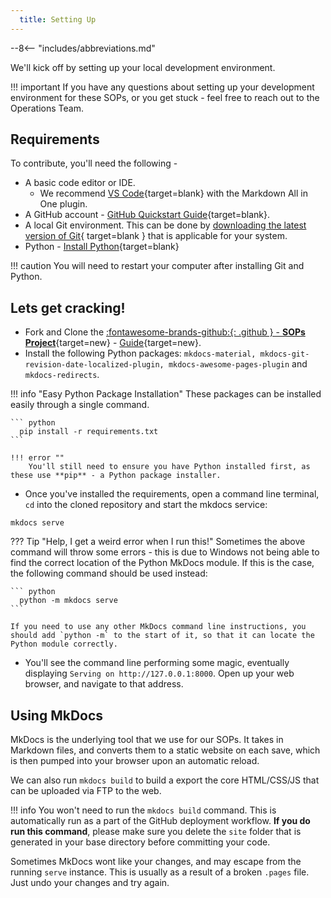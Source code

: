 ```yaml
---
  title: Setting Up
---
```


--8<-- "includes/abbreviations.md"

We'll kick off by setting up your local development environment. 

!!! important
    If you have any questions about setting up your development environment for these SOPs, or you get stuck - feel free to reach out to the Operations Team.

## Requirements

To contribute, you'll need the following -

  * A basic code editor or IDE. 
    * We recommend [VS Code](https://code.visualstudio.com/){target=blank} with the Markdown All in One plugin.
  * A GitHub account - [GitHub Quickstart Guide](https://docs.github.com/en/get-started/quickstart){target=blank}.
  * A local Git environment. This can be done by [downloading the latest version of Git](https://git-scm.com/download/win){ target=blank } that is applicable for your system.
  * Python - [Install Python](https://www.python.org/downloads/){target=blank}

!!! caution 
    You will need to restart your computer after installing Git and Python.

## Lets get cracking!

- Fork and Clone the [:fontawesome-brands-github:{: .github } -  **SOPs Project**](https://github.com/vatnz-dev/sops){target=new} - [Guide](https://docs.github.com/en/get-started/quickstart/fork-a-repo){target=new}.
- Install the following Python packages: `mkdocs-material, mkdocs-git-revision-date-localized-plugin, mkdocs-awesome-pages-plugin` and `mkdocs-redirects`.

!!! info "Easy Python Package Installation"
    These packages can be installed easily through a single command.

    ``` python
      pip install -r requirements.txt
    ```

    !!! error ""
        You'll still need to ensure you have Python installed first, as these use **pip** - a Python package installer.

- Once you've installed the requirements, open a command line terminal, `cd` into the cloned repository and start the mkdocs service:

```
mkdocs serve
```
??? Tip "Help, I get a weird error when I run this!"
    Sometimes the above command will throw some errors - this is due to Windows not being able to find the correct location of the Python MkDocs module. If this is the case, the following command should be used instead:

    ``` python
      python -m mkdocs serve
    ```

    If you need to use any other MkDocs command line instructions, you should add `python -m` to the start of it, so that it can locate the Python module correctly.


- You'll see the command line performing some magic, eventually displaying `Serving on http://127.0.0.1:8000`. Open up your web browser, and navigate to that address.

## Using MkDocs

MkDocs is the underlying tool that we use for our SOPs. It takes in Markdown files, and converts them to a static website on each save, which is then pumped into your browser upon an automatic reload.

We can also run `mkdocs build` to build a export the core HTML/CSS/JS that can be uploaded via FTP to the web.

!!! info
    You won't need to run the `mkdocs build` command. This is automatically run as a part of the GitHub deployment workflow. **If you do run this command**, please make sure you delete the `site` folder that is generated in your base directory before committing your code.

Sometimes MkDocs wont like your changes, and may escape from the running `serve` instance. This is usually as a result of a broken `.pages` file. Just undo your changes and try again. 